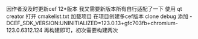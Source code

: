 
因作者没及时更新cef 12*版本 我又需要新版本所有自行适配了一下 
使用 qt creator 打开 cmakelist.txt 加载项目 
在项目创建多cef版本 clone debug 添加 -DCEF_SDK_VERSION:UNINITIALIZED=123.0.13+gfc703fb+chromium-123.0.6312.124
再构建即可，初次需要构建两次
